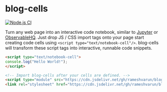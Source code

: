 # blog-cells
[![Node.js CI](https://github.com/rameshvarun/blog-cells/actions/workflows/node.js.yml/badge.svg)](https://github.com/rameshvarun/blog-cells/actions/workflows/node.js.yml)

Turn any web page into an interactive code notebook, similar to [Jupyter](https://jupyter.org/) or [ObservableHQ](https://observablehq.com/). Just drop JS / CSS import tags onto your page start creating code cells using `<script type="text/notebook-cell"/>`. blog-cells will transform these script tags into interactive, runnable code snippets.

```html
<script type="text/notebook-cell">
console.log("Hello World!");
</script>

<!-- Import blog-cells after your cells are defined. -->
<script type="module" src="https://cdn.jsdelivr.net/gh/rameshvarun/blog-cells@0.1.0/dist/blog-cells.js"></script>
<link rel="stylesheet" href="https://cdn.jsdelivr.net/gh/rameshvarun/blog-cells@0.1.0/dist/blog-cells.css" />
```